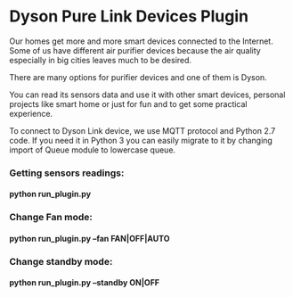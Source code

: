 # Dyson Pure Link Devices Plugin

Our homes get more and more smart devices connected to the Internet. Some of us have different air purifier devices because the air quality especially in big cities leaves much to be desired. 

There are many options for purifier devices and one of them is Dyson.

You can read its sensors data and use it with other smart devices, personal projects like smart home or just for fun and to get some practical experience.

To connect to Dyson Link device, we use MQTT protocol and Python 2.7 code. If you need it in Python 3 you can easily migrate to it by changing import of Queue module to lowercase queue.

### Getting sensors readings:
#### python run_plugin.py

### Change Fan mode:
#### python run_plugin.py –fan FAN|OFF|AUTO

### Change standby mode: 
#### python run_plugin.py –standby ON|OFF
